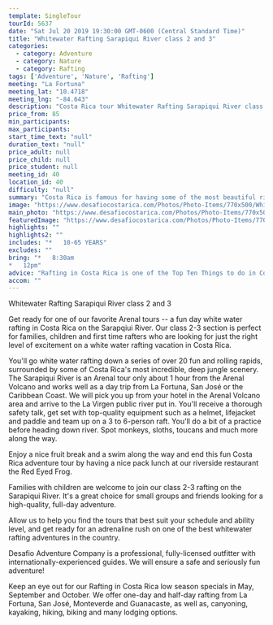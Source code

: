 ```yaml
---
template: SingleTour
tourId: 5637
date: "Sat Jul 20 2019 19:30:00 GMT-0600 (Central Standard Time)"
title: "Whitewater Rafting Sarapiqui River class 2 and 3"
categories: 
  - category: Adventure
  - category: Nature
  - category: Rafting
tags: ['Adventure', 'Nature', 'Rafting']
meeting: "La Fortuna"
meeting_lat: "10.4718"
meeting_lng: "-84.643"
description: "Costa Rica tour Whitewater Rafting Sarapiqui River class 2 and 3, id 5637"
price_from: 85
min_participants: 
max_participants: 
start_time_text: "null"
duration_text: "null"
price_adult: null
price_child: null
price_student: null
meeting_id: 40
location_id: 40
difficulty: "null"
summary: "Costa Rica is famous for having some of the most beautiful rivers in the world and the Sarapiqui River is one of Costa Rica's top rivers for whitewater rafting. What's great about the Sarapiqui River is that it has a great class 2-3 section for all levels of adventure enthusiasts."
image: "https://www.desafiocostarica.com/Photos/Photo-Items/770x500/Whitewater-Rafting-Sarapiqui-River-class-2-and-3-1552314254.jpg"
main_photo: "https://www.desafiocostarica.com/Photos/Photo-Items/770x500/Whitewater-Rafting-Sarapiqui-River-class-2-and-3-1552314254.jpg"
featuredImage: "https://www.desafiocostarica.com/Photos/Photo-Items/770x500/Whitewater-Rafting-Sarapiqui-River-class-2-and-3-1552314254.jpg"
highlights: ""
highlights2: ""
includes: "*   10-65 YEARS"
excludes: ""
bring: "*   8:30am
*   12pm"
advice: "Rafting in Costa Rica is one of the Top Ten Things to do in Costa Rica. The Sarapiqui River is an excellent white water rafting option near San Jose, Costa Rica or the Arenal Volcano. Be sure to check out all of our Arenal Volcano Tours from San Jose and our Arenal Volcano tours from La Fortuna,"
accom: ""
---
```

Whitewater Rafting Sarapiqui River class 2 and 3

Get ready for one of our favorite Arenal tours -- a fun day white water rafting in Costa Rica on the Sarapqiui River. Our class 2-3 section is perfect for families, children and first time rafters who are looking for just the right level of excitement on a white water rafting vacation in Costa Rica.

You'll go white water rafting down a series of over 20 fun and rolling rapids, surrounded by some of Costa Rica's most incredible, deep jungle scenery. The Sarapiqui River is an Arenal tour only about 1 hour from the Arenal Volcano and works well as a day trip from La Fortuna, San José or the Caribbean Coast. We will pick you up from your hotel in the Arenal Volcano area and arrive to the La Virgen public river put in. You'll receive a thorough safety talk, get set with top-quality equipment such as a helmet, lifejacket and paddle and team up on a 3 to 6-person raft. You'll do a bit of a practice before heading down river. Spot monkeys, sloths, toucans and much more along the way.

Enjoy a nice fruit break and a swim along the way and end this fun Costa Rica adventure tour by having a nice pack lunch at our riverside restaurant the Red Eyed Frog.

Families with children are welcome to join our class 2-3 rafting on the Sarapiqui River. It's a great choice for small groups and friends looking for a high-quality, full-day adventure.

Allow us to help you find the tours that best suit your schedule and ability level, and get ready for an adrenaline rush on one of the best whitewater rafting adventures in the country.

Desafio Adventure Company is a professional, fully-licensed outfitter with internationally-experienced guides. We will ensure a safe and seriously fun adventure!

Keep an eye out for our Rafting in Costa Rica low season specials in May, September and October. We offer one-day and half-day rafting from La Fortuna, San José, Monteverde and Guanacaste, as well as, canyoning, kayaking, hiking, biking and many lodging options.